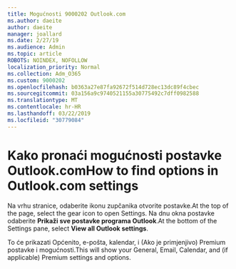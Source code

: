 ```yaml
---
title: Mogućnosti 9000202 Outlook.com
ms.author: daeite
author: daeite
manager: joallard
ms.date: 2/27/19
ms.audience: Admin
ms.topic: article
ROBOTS: NOINDEX, NOFOLLOW
localization_priority: Normal
ms.collection: Adm_O365
ms.custom: 9000202
ms.openlocfilehash: b0363a27e87fa92672f514d728ec13dc89f4cbec
ms.sourcegitcommit: 03a156a9c9740521155a30775492c7dff0982588
ms.translationtype: MT
ms.contentlocale: hr-HR
ms.lasthandoff: 03/22/2019
ms.locfileid: "30779084"
---
```

# <a name="how-to-find-options-in-outlookcom-settings"></a><span data-ttu-id="88e60-102">Kako pronaći mogućnosti postavke Outlook.com</span><span class="sxs-lookup"><span data-stu-id="88e60-102">How to find options in Outlook.com settings</span></span>

<span data-ttu-id="88e60-103">Na vrhu stranice, odaberite ikonu zupčanika otvorite postavke.</span><span class="sxs-lookup"><span data-stu-id="88e60-103">At the top of the page, select the gear icon to open Settings.</span></span> <span data-ttu-id="88e60-104">Na dnu okna postavke odaberite **Prikaži sve postavke programa Outlook**.</span><span class="sxs-lookup"><span data-stu-id="88e60-104">At the bottom of the Settings pane, select **View all Outlook settings**.</span></span>

<span data-ttu-id="88e60-105">To će prikazati Općenito, e-pošta, kalendar, i (Ako je primjenjivo) Premium postavke i mogućnosti.</span><span class="sxs-lookup"><span data-stu-id="88e60-105">This will show your General, Email, Calendar, and (if applicable) Premium settings and options.</span></span>